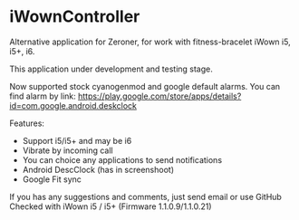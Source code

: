 # iWownController
Alternative application for Zeroner, for work with fitness-bracelet iWown i5, i5+, i6.

This application under development and testing stage.

Now supported stock cyanogenmod and google default alarms. You can find alarm by link:
https://play.google.com/store/apps/details?id=com.google.android.deskclock

Features:
- Support i5/i5+ and may be i6
- Vibrate by incoming call
- You can choice any applications to send notifications
- Android DescClock (has in screenshoot)
- Google Fit sync

If you has any suggestions and comments, just send email or use GitHub
Checked with iWown i5 / i5+ (Firmware 1.1.0.9/1.1.0.21)
